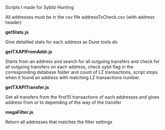 Scripts I made for Sybilz Hunting

All addresses must be in the csv file addressToCheck.csv (with address header)

**getStats.js**

Give detailled stats for each address as Dune tools do


**getTXAPIFromAddr.js**

Starts from an address and search for all outgoing transfers and check for all outgoing transfers on each address, check sybil flag in the corresponding database folder and count of LZ transactions, script stops when it found an address with matching LZ transactions number.


**getTXAPITransfer.js**

Get all transfers from the first10 transactions of each addresses and gives address from or to depending of the way of the transfer


**megaFilter.js**

Return all addresses that matches the filter settings
